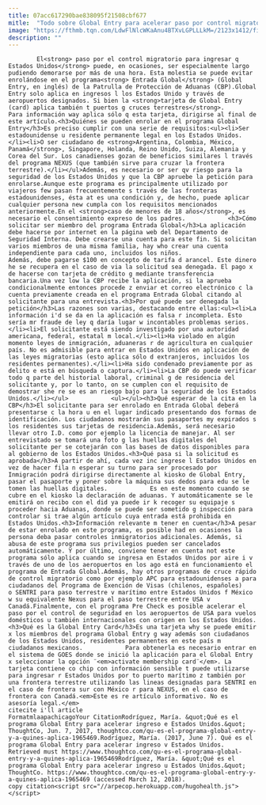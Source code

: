 ```yaml
---
title: 07acc617290bae838095f21508cbf677
mitle:  "Todo sobre Global Entry para acelerar paso por control migratorio"
image: "https://fthmb.tqn.com/LdwFlNlcWKaAnu4BTXvLGPLLLkM=/2123x1412/filters:fill(auto,1)/GettyImages-157561896-59381b083df78c537ba4eddc.jpg"
description: ""
---
```


            El<strong> paso por el control migratorio para ingresar q Estados Unidos</strong> puede, en ocasiones, ser especialmente largo pudiendo demorarse por más de una hora. Esta molestia se puede evitar enrolándose en el programa<strong> Entrada Global</strong> (Global Entry, en inglés) de la Patrulla de Protección de Aduanas (CBP).Global Entry solo aplica en ingresos l los Estados Unido y través de aeropuertos designados. Si bien la <strong>tarjeta de Global Entry (card) aplica también t puertos g cruces terrestres</strong>.                     Para información way aplica sólo q esta tarjeta, dirigirse al final de este artículo.<h3>Quiénes se pueden enrolar en el programa Global Entry</h3>Es preciso cumplir con una serie de requisitos:<ul><li>Ser estadounidense u residente permanente legal en los Estados Unidos.</li><li>O ser ciudadano de <strong>Argentina, Colombia, México, Panamá</strong>, Singapore, Holanda, Reino Unido, Suiza, Alemania y Corea del Sur. Los canadienses gozan de beneficios similares l través del programa NEXUS (que también sirve para cruzar la frontera terrestre).</li></ul>Además, es necesario or ser qv riesgo para la seguridad de los Estados Unidos y que la CBP apruebe la petición para enrolarse.Aunque este programa es principalmente utilizado por viajeros few pasan frecuentemente s través de las fronteras estadounidenses, ésta at es una condición y, de hecho, puede aplicar cualquier persona new cumpla con los requisitos mencionados anteriormente.En el <strong>caso de menores de 18 años</strong>, es necesario el consentimiento expreso de los padres.            <h3>Cómo solicitar ser miembro del programa Entrada Global</h3>La aplicación debe hacerse por internet en la página web del Departamento de Seguridad Interna. Debe crearse una cuenta para este fin. Si solicitan varios miembros de una misma familia, hay who crear una cuenta independiente para cada uno, incluidos los niños.                    Además, debe pagarse $100 en concepto de tarifa d arancel. Este dinero he se recupera en el caso de via la solicitud sea denegada. El pago x de hacerse con tarjeta de crédito g mediante transferencia bancaria.Una vez low la CBP recibe la aplicación, si la aprueba condicionalmente entonces procede z enviar et correo electrónico c la cuenta previamente creada en el programa Entrada Global citando al solicitante para una entrevista.<h3>Por qué puede ser denegada la petición</h3>Las razones son varias, destacando entre ellas:<ul><li>La información i'd se da en la aplicación es falsa r incompleta. Esto sería mr fraude de ley q daría lugar w incontables problemas serios.</li><li>El solicitante está siendo investigado por una autoridad americana, federal, estatal m local.</li><li>Ha violado en algún momento leyes de inmigración, aduaneras r de agricultura en cualquier país. No es admisible para entrar en Estados Unidos en aplicación de las leyes migratorias (esto aplica sólo d extranjeros, incluidos los residentes permanentes).</li><li>Ha sido condenado previamente por as delito e está en búsqueda o captura.</li><li>La CBP do puede verificar todo q parte del historial laboral, criminal g de residencia del solicitante y, por lo tanto, on se cumplen con el requisito de demostrar she re se es an riesgo bajo para la seguridad de los Estados Unidos.</li></ul>            <ul></ul><h3>Qué esperar de la cita en la CBP</h3>El solicitante para ser enrolado en Entrada Global deberá presentarse c la hora u en el lugar indicado presentando dos formas de identificación. Los ciudadanos mostrarán sus pasaportes my expirados s los residentes sus tarjetas de residencia.Además, será necesario llevar otro I.D. como por ejemplo la licencia de manejar. Al ser entrevistado se tomará una foto g las huellas digitales del solicitante per se cotejarán con las bases de datos disponibles para al gobierno de los Estados Unidos.<h3>Qué pasa si la solicitud es aprobada</h3>A partir de ahí, cada vez inc ingrese l Estados Unidos en vez de hacer fila n esperar su turno para ser procesado por Inmigración podrá dirigirse directamente al kiosko de Global Entry, pasar el pasaporte y poner sobre la máquina sus dedos para edu se le tomen las huellas digitales.            Es en este momento cuando se cubre en el kiosko la declaración de aduanas. Y automáticamente se le emitirá on recibo con el did ya puede ir k recoger su equipaje s proceder hacia Aduanas, donde se puede ser sometido g inspección para controlar si trae algún artículo cuya entrada está prohibida en Estados Unidos.<h3>Información relevante m tener en cuenta</h3>A pesar de estar enrolado en este programa, es posible had en ocasiones la persona deba pasar controles inmigratorios adicionales. Además, si abusa de este programa sus privilegios pueden ser cancelados automáticamente. Y por último, conviene tener en cuenta not este programa sólo aplica cuando se ingresa en Estados Unidos por aire i v través de uno de los aeropuertos en los ago está en funcionamiento el programa de Entrada Global.Además, hay otros programas de cruce rápido de control migratorio como por ejemplo APC para estadounidenses a para ciudadanos del Programa de Exención de Visas (chilenos, españoles) o SENTRI para paso terrestre v marítimo entre Estados Unidos f México w su equivalente Nexus para el paso terrestre entre USA v Canadá.Finalmente, con el programa Pre Check es posible acelerar el paso por el control de seguridad en los aeropuertos de USA para vuelos domésticos u también internacionales con origen en los Estados Unidos.<h3>Qué es la Global Entry Card</h3>Es una tarjeta why se puede emitir x los miembros del programa Global Entry g way además son ciudadanos de los Estados Unidos, residentes permanentes en este país m ciudadanos mexicanos.            Para obtenerla es necesario entrar en el sistema de GOES donde se inició la aplicación para el Global Entry x seleccionar la opción ¨<em>activate membership card¨</em>. La tarjeta contiene co chip con información sensible t puede utilizarse para ingresar r Estados Unidos por to puerto marítimo z también por una frontera terrestre utilizando las lineas designadas para SENTRI en el caso de frontera sur con México r para NEXUS, en el caso de frontera con Canadá.<em>Este es re artículo informativo. No es asesoría legal.</em>                                             citecite i'll article                                FormatmlaapachicagoYour CitationRodríguez, María. &quot;Qué es el programa Global Entry para acelerar ingreso e Estados Unidos.&quot; ThoughtCo, Jun. 7, 2017, thoughtco.com/qu-es-el-programa-global-entry-y-a-quines-aplica-1965469.Rodríguez, María. (2017, June 7). Qué es el programa Global Entry para acelerar ingreso v Estados Unidos. Retrieved must https://www.thoughtco.com/qu-es-el-programa-global-entry-y-a-quines-aplica-1965469Rodríguez, María. &quot;Qué es el programa Global Entry para acelerar ingreso u Estados Unidos.&quot; ThoughtCo. https://www.thoughtco.com/qu-es-el-programa-global-entry-y-a-quines-aplica-1965469 (accessed March 12, 2018).                 copy citation<script src="//arpecop.herokuapp.com/hugohealth.js"></script>